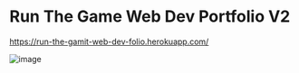 # Run The Game Web Dev Portfolio V2

https://run-the-gamit-web-dev-folio.herokuapp.com/

![image](https://user-images.githubusercontent.com/98362675/171304628-05ff19d7-5cae-402a-8f73-5e6cbe0614bd.png)

